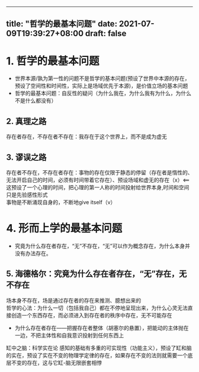
---
title: "哲学的最基本问题"
date: 2021-07-09T19:39:27+08:00
draft: false
---

# 1. 哲学的最基本问题
* 世界本源/孰为第一性的问题不是哲学的基本问题(预设了世界中本源的存在，预设了空间性和时间性，实际上是场域优先于本源)，是价值立场的基本问题<br>
* 哲学的最基本问题：自反性的疑问（为什么我在，为什么我有为什么，为什么不是什么都没有）
## 2. 真理之路
存在者存在，不存在者不存在：我存在于这个世界上，而不是成为虚无
## 3. 谬误之路
存在者不存在，不存在者存在：事物的存在仅限于静态的停留（存在者是惰性的、无法开启自己的时间，必须有时间带着它存在）、预设场域和虚无的存在（x）<==这预设了一个心理的时间，把心理的第一人称的时间投射给世界本身,时间和空间只是先验感性形式<br>
事物是不断涌现自身的，不断地give itself（v）

# 4. 形而上学的最基本问题
* 究竟为什么存在者存在，“无”不存在，“无”可以作为概念存在，为什么本身并没有办法存在。
## 5. 海德格尔：究竟为什么存在者存在，“无”存在，无 不存在
场本身不存在，场是通过存在者的存在来推测、臆想出来的<br>
哲学的心法：为什么一切（包括我自己）都在不停地呈现出来，为什么心灵无法直接创造一个东西存在，而必须进入到存在者的秩序中存在，无不可能存在<br>
* 为什么存在者存在——把握存在者整体（胡塞尔的悬置），把能动的主体抛在一边，不把主体性和自我意识投射到任何东西上<br>

缸中之脑：科学实在论 感知的基础有多重的可实现性（功能主义），预设了缸和脑的实在，预设了实在不变的物理学定律的存在，如果存在不变的法则就需要一个底层不变的存在，这与它缸-脑无限嵌套相悖
